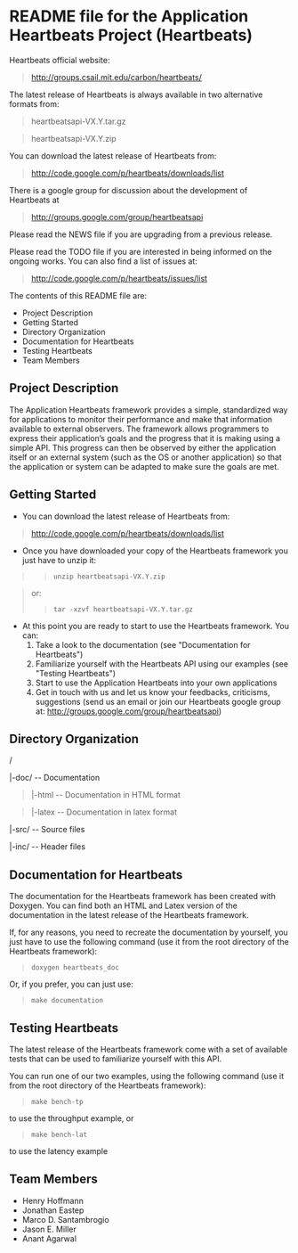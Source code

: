 # README file for the Application Heartbeats Project (Heartbeats) #

Heartbeats official website:

> http://groups.csail.mit.edu/carbon/heartbeats/

The latest release of Heartbeats is always available in two alternative formats from:

> heartbeatsapi-VX.Y.tar.gz

> heartbeatsapi-VX.Y.zip

You can download the latest release of Heartbeats from:

> http://code.google.com/p/heartbeats/downloads/list

There is a google group for discussion about the development of Heartbeats at

> http://groups.google.com/group/heartbeatsapi

Please read the NEWS file if you are upgrading from a previous release.

Please read the TODO file if you are interested in being informed on the ongoing works. You can also find a list of issues at:

> http://code.google.com/p/heartbeats/issues/list

The contents of this README file are:

  * Project Description
  * Getting Started
  * Directory Organization
  * Documentation for Heartbeats
  * Testing Heartbeats
  * Team Members


## Project Description ##

The Application Heartbeats framework provides a simple, standardized way for applications to monitor their performance and make that information available to external observers. The framework allows programmers to express their application’s goals and the progress that it is making using a simple API. This progress can then be observed by either the application itself or an external system (such as the OS or another application) so that the application or system can be adapted to make sure the goals are met.


## Getting Started ##

  * You can download the latest release of Heartbeats from:
> http://code.google.com/p/heartbeats/downloads/list
  * Once you have downloaded your copy of the Heartbeats framework you just have to unzip it:
> > `unzip heartbeatsapi-VX.Y.zip`

> or:
> > `tar -xzvf heartbeatsapi-VX.Y.tar.gz`
  * At this point you are ready to start to use the Heartbeats framework. You can:
    1. Take a look to the documentation (see "Documentation for Heartbeats")
    1. Familiarize yourself with the Heartbeats API using our examples (see "Testing Heartbeats")
    1. Start to use the Application Heartbeats into your own applications
    1. Get in touch with us and let us know your feedbacks, criticisms, suggestions (send us an email or join our Heartbeats google group at: http://groups.google.com/group/heartbeatsapi)


## Directory Organization ##

/

|-doc/    -- Documentation


> |-html  -- Documentation in HTML format

> |-latex -- Documentation in latex format

|-src/    -- Source files

|-inc/    -- Header files


## Documentation for Heartbeats ##

The documentation for the Heartbeats framework has been created with Doxygen.
You can find both an HTML and Latex version of the documentation in the latest release of the Heartbeats framework.

If, for any reasons, you need to recreate the documentation by yourself, you just have to use the following command (use it from the root directory of the Heartbeats framework):

> `doxygen heartbeats_doc`

Or, if you prefer, you can just use:

> `make documentation`

## Testing Heartbeats ##

The latest release of the Heartbeats framework come with a set of available tests that can be used to familiarize yourself with this API.

You can run one of our two examples, using the following command (use it from the root
directory of the Heartbeats framework):

> `make bench-tp `

to use the throughput example, or

> `make bench-lat`

to use the latency example


## Team Members ##

  * Henry Hoffmann
  * Jonathan Eastep
  * Marco D. Santambrogio
  * Jason E. Miller
  * Anant Agarwal
